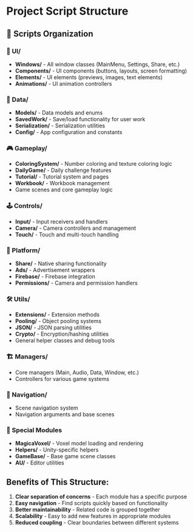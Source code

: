# Project Script Structure

## 📁 Scripts Organization

### 🎨 UI/
- **Windows/** - All window classes (MainMenu, Settings, Share, etc.)
- **Components/** - UI components (buttons, layouts, screen formatting)
- **Elements/** - UI elements (previews, images, text elements)
- **Animations/** - UI animation controllers

### 💾 Data/
- **Models/** - Data models and enums
- **SavedWork/** - Save/load functionality for user work
- **Serialization/** - Serialization utilities
- **Config/** - App configuration and constants

### 🎮 Gameplay/
- **ColoringSystem/** - Number coloring and texture coloring logic
- **DailyGame/** - Daily challenge features
- **Tutorial/** - Tutorial system and pages
- **Workbook/** - Workbook management
- Game scenes and core gameplay logic

### 🕹️ Controls/
- **Input/** - Input receivers and handlers
- **Camera/** - Camera controllers and management
- **Touch/** - Touch and multi-touch handling

### 📱 Platform/
- **Share/** - Native sharing functionality
- **Ads/** - Advertisement wrappers
- **Firebase/** - Firebase integration
- **Permissions/** - Camera and permission handlers

### 🛠️ Utils/
- **Extensions/** - Extension methods
- **Pooling/** - Object pooling systems
- **JSON/** - JSON parsing utilities
- **Crypto/** - Encryption/hashing utilities
- General helper classes and debug tools

### 🏗️ Managers/
- Core managers (Main, Audio, Data, Window, etc.)
- Controllers for various game systems

### 🧭 Navigation/
- Scene navigation system
- Navigation arguments and base scenes

### 🎯 Special Modules
- **MagicaVoxel/** - Voxel model loading and rendering
- **Helpers/** - Unity-specific helpers
- **GameBase/** - Base game scene classes
- **AU/** - Editor utilities

## Benefits of This Structure:
1. **Clear separation of concerns** - Each module has a specific purpose
2. **Easy navigation** - Find scripts quickly based on functionality
3. **Better maintainability** - Related code is grouped together
4. **Scalability** - Easy to add new features in appropriate modules
5. **Reduced coupling** - Clear boundaries between different systems